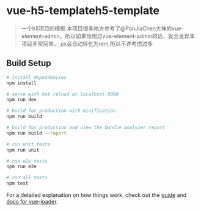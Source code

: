 # vue-h5-templateh5-template

> 一个h5项目的模板
本项目很多地方参考了@PanJiaChen大神的vue-element-admin，所以如果你用过vue-element-admin的话，就会发现本项目非常简单。
px会自动转化为rem,所以不许考虑过多


## Build Setup

``` bash
# install dependencies
npm install

# serve with hot reload at localhost:8080
npm run dev

# build for production with minification
npm run build

# build for production and view the bundle analyzer report
npm run build --report

# run unit tests
npm run unit

# run e2e tests
npm run e2e

# run all tests
npm test
```

For a detailed explanation on how things work, check out the [guide](http://vuejs-templates.github.io/webpack/) and [docs for vue-loader](http://vuejs.github.io/vue-loader).
